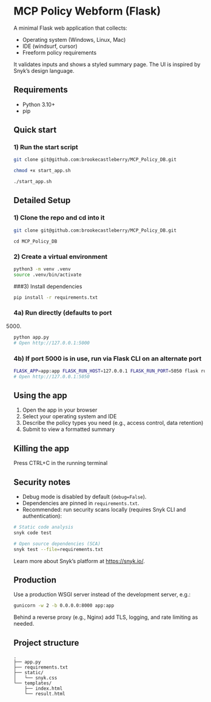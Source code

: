 # MCP Policy Webform (Flask)

A minimal Flask web application that collects:

- Operating system (Windows, Linux, Mac)
- IDE (windsurf, cursor)
- Freeform policy requirements

It validates inputs and shows a styled summary page. The UI is inspired by Snyk’s design language.

## Requirements

- Python 3.10+
- pip

## Quick start

### 1) Run the start script
```bash
git clone git@github.com:brookecastleberry/MCP_Policy_DB.git
```
```bash
chmod +x start_app.sh
```
```bash
./start_app.sh
```

## Detailed Setup

### 1) Clone the repo and cd into it
```bash
git clone git@github.com:brookecastleberry/MCP_Policy_DB.git
```
```
cd MCP_Policy_DB
```
### 2) Create a virtual environment
```bash
python3 -m venv .venv
source .venv/bin/activate
```
###3) Install dependencies
```bash
pip install -r requirements.txt
```
### 4a) Run directly (defaults to port 
5000)
```bash
python app.py
# Open http://127.0.0.1:5000
```

### 4b) If port 5000 is in use, run via Flask CLI on an alternate port
```bash
FLASK_APP=app:app FLASK_RUN_HOST=127.0.0.1 FLASK_RUN_PORT=5050 flask run
# Open http://127.0.0.1:5050
```

## Using the app

1) Open the app in your browser
2) Select your operating system and IDE
3) Describe the policy types you need (e.g., access control, data retention)
4) Submit to view a formatted summary

## Killing the app

Press CTRL+C in the running terminal

## Security notes

- Debug mode is disabled by default (`debug=False`).
- Dependencies are pinned in `requirements.txt`.
- Recommended: run security scans locally (requires Snyk CLI and authentication):

```bash
# Static code analysis
snyk code test

# Open source dependencies (SCA)
snyk test --file=requirements.txt
```

Learn more about Snyk’s platform at https://snyk.io/.

## Production

Use a production WSGI server instead of the development server, e.g.:

```bash
gunicorn -w 2 -b 0.0.0.0:8000 app:app
```

Behind a reverse proxy (e.g., Nginx) add TLS, logging, and rate limiting as needed.

## Project structure

```
.
├── app.py
├── requirements.txt
├── static/
│   └── snyk.css
└── templates/
    ├── index.html
    └── result.html
```